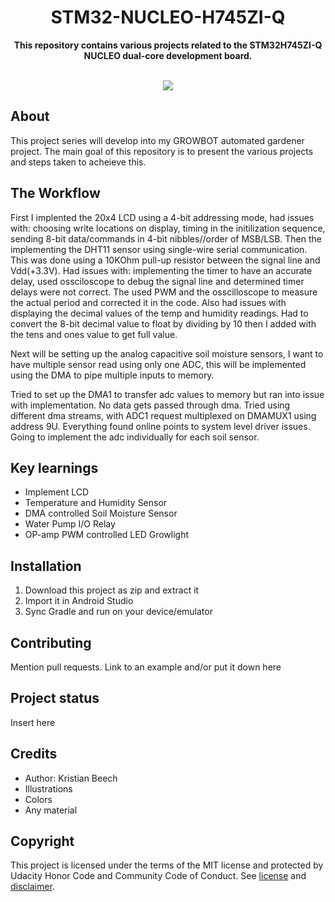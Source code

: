 
<h1 align="center">STM32-NUCLEO-H745ZI-Q</h1>
<p align="center"><strong>This repository contains various projects related to the STM32H745ZI-Q NUCLEO dual-core development board.
</strong>
<br></p>
<br/>
<div align="center"><img src="demo.gif"></img></div>
<h2>About</h2>
This project series will develop into my GROWBOT automated gardener project.
The main goal of this repository is to present the various projects and steps taken to acheieve this. 

<h2>The Workflow</h2>

First I implented the 20x4 LCD using a 4-bit addressing mode, had issues with: choosing write locations on display, timing in the initilization sequence, sending 8-bit data/commands in 4-bit nibbles//order of MSB/LSB.
Then the implementing the DHT11 sensor using single-wire serial communication. This was done using a 10KOhm pull-up resistor between the signal line and Vdd(+3.3V). Had issues with: implementing the timer to have an accurate delay, used ossciloscope to debug the signal line and determined timer delays were not correct. The used PWM and the osscilloscope to measure the actual period and corrected it in the code. Also had issues with displaying the decimal values of the temp and humidity readings. Had to convert the 8-bit decimal value to float by dividing by 10 then I added with the tens and ones value to get full value. 

Next will be setting up the analog capacitive soil moisture sensors, I want to have multiple sensor read using only one ADC, this will be implemented using the DMA to pipe multiple inputs to memory. 

Tried to set up the DMA1 to transfer adc values to memory but ran into issue with implementation. No data gets passed through dma. Tried using different dma streams, with ADC1 request multiplexed on DMAMUX1 using address 9U. Everything found online points to system level driver issues. Going to implement the adc individually for each soil sensor. 



<h2>Key learnings</h2>

- Implement LCD
- Temperature and Humidity Sensor 
- DMA controlled Soil Moisture Sensor 
- Water Pump I/O Relay 
- OP-amp PWM controlled LED Growlight 


<h2>Installation</h2>

1. Download this project as zip and extract it
2. Import it in Android Studio
3. Sync Gradle and run on your device/emulator

<h2>Contributing</h2>
Mention pull requests. Link to an example and/or put it down here

<h2>Project status</h2>
Insert here

<h2>Credits</h2>

- Author: Kristian Beech</a>
- Illustrations
- Colors
- Any material

<h2>Copyright</h2>
This project is licensed under the terms of the MIT license and protected by Udacity Honor Code and Community Code of Conduct. See <a href="LICENSE.md">license</a> and <a href="LICENSE.DISCLAIMER.md">disclaimer</a>.
